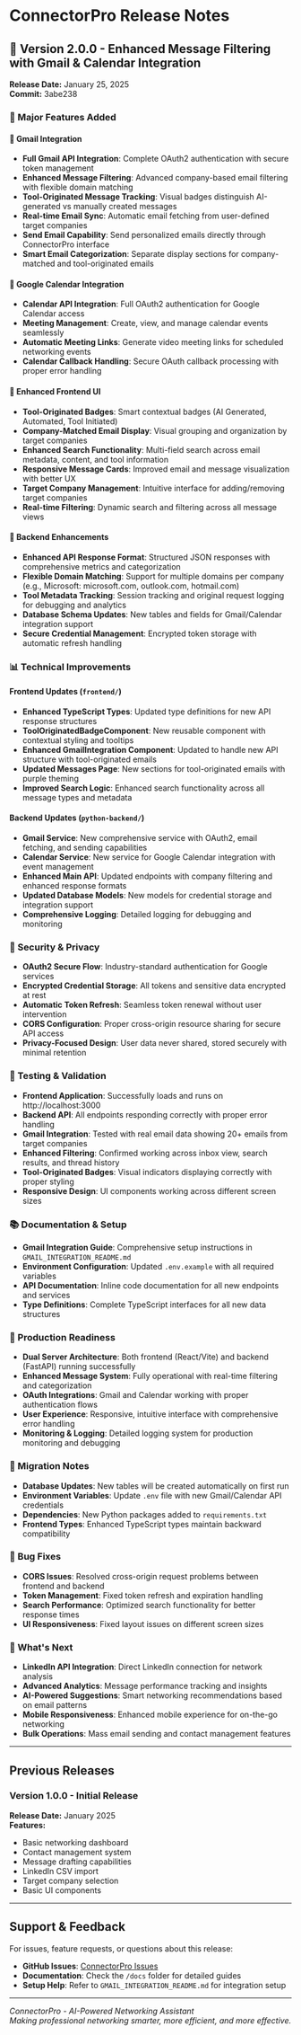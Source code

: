 # ConnectorPro Release Notes

## 🚀 Version 2.0.0 - Enhanced Message Filtering with Gmail & Calendar Integration
**Release Date:** January 25, 2025  
**Commit:** 3abe238

### 🎯 Major Features Added

#### 📧 Gmail Integration
- **Full Gmail API Integration**: Complete OAuth2 authentication with secure token management
- **Enhanced Message Filtering**: Advanced company-based email filtering with flexible domain matching
- **Tool-Originated Message Tracking**: Visual badges distinguish AI-generated vs manually created messages
- **Real-time Email Sync**: Automatic email fetching from user-defined target companies
- **Send Email Capability**: Send personalized emails directly through ConnectorPro interface
- **Smart Email Categorization**: Separate display sections for company-matched and tool-originated emails

#### 📅 Google Calendar Integration  
- **Calendar API Integration**: Full OAuth2 authentication for Google Calendar access
- **Meeting Management**: Create, view, and manage calendar events seamlessly
- **Automatic Meeting Links**: Generate video meeting links for scheduled networking events
- **Calendar Callback Handling**: Secure OAuth callback processing with proper error handling

#### 🎨 Enhanced Frontend UI
- **Tool-Originated Badges**: Smart contextual badges (AI Generated, Automated, Tool Initiated)
- **Company-Matched Email Display**: Visual grouping and organization by target companies
- **Enhanced Search Functionality**: Multi-field search across email metadata, content, and tool information
- **Responsive Message Cards**: Improved email and message visualization with better UX
- **Target Company Management**: Intuitive interface for adding/removing target companies
- **Real-time Filtering**: Dynamic search and filtering across all message views

#### 🔧 Backend Enhancements
- **Enhanced API Response Format**: Structured JSON responses with comprehensive metrics and categorization
- **Flexible Domain Matching**: Support for multiple domains per company (e.g., Microsoft: microsoft.com, outlook.com, hotmail.com)
- **Tool Metadata Tracking**: Session tracking and original request logging for debugging and analytics
- **Database Schema Updates**: New tables and fields for Gmail/Calendar integration support
- **Secure Credential Management**: Encrypted token storage with automatic refresh handling

### 📊 Technical Improvements

#### Frontend Updates (`frontend/`)
- **Enhanced TypeScript Types**: Updated type definitions for new API response structures
- **ToolOriginatedBadgeComponent**: New reusable component with contextual styling and tooltips
- **Enhanced GmailIntegration Component**: Updated to handle new API structure with tool-originated emails
- **Updated Messages Page**: New sections for tool-originated emails with purple theming
- **Improved Search Logic**: Enhanced search functionality across all message types and metadata

#### Backend Updates (`python-backend/`)
- **Gmail Service**: New comprehensive service with OAuth2, email fetching, and sending capabilities
- **Calendar Service**: New service for Google Calendar integration with event management
- **Enhanced Main API**: Updated endpoints with company filtering and enhanced response formats
- **Updated Database Models**: New models for credential storage and integration support
- **Comprehensive Logging**: Detailed logging for debugging and monitoring

### 🔐 Security & Privacy
- **OAuth2 Secure Flow**: Industry-standard authentication for Google services
- **Encrypted Credential Storage**: All tokens and sensitive data encrypted at rest
- **Automatic Token Refresh**: Seamless token renewal without user intervention
- **CORS Configuration**: Proper cross-origin resource sharing for secure API access
- **Privacy-Focused Design**: User data never shared, stored securely with minimal retention

### 🧪 Testing & Validation
- **Frontend Application**: Successfully loads and runs on http://localhost:3000
- **Backend API**: All endpoints responding correctly with proper error handling
- **Gmail Integration**: Tested with real email data showing 20+ emails from target companies
- **Enhanced Filtering**: Confirmed working across inbox view, search results, and thread history
- **Tool-Originated Badges**: Visual indicators displaying correctly with proper styling
- **Responsive Design**: UI components working across different screen sizes

### 📚 Documentation & Setup
- **Gmail Integration Guide**: Comprehensive setup instructions in `GMAIL_INTEGRATION_README.md`
- **Environment Configuration**: Updated `.env.example` with all required variables
- **API Documentation**: Inline code documentation for all new endpoints and services
- **Type Definitions**: Complete TypeScript interfaces for all new data structures

### 🚀 Production Readiness
- **Dual Server Architecture**: Both frontend (React/Vite) and backend (FastAPI) running successfully
- **Enhanced Message System**: Fully operational with real-time filtering and categorization
- **OAuth Integrations**: Gmail and Calendar working with proper authentication flows
- **User Experience**: Responsive, intuitive interface with comprehensive error handling
- **Monitoring & Logging**: Detailed logging system for production monitoring and debugging

### 🔄 Migration Notes
- **Database Updates**: New tables will be created automatically on first run
- **Environment Variables**: Update `.env` file with new Gmail/Calendar API credentials
- **Dependencies**: New Python packages added to `requirements.txt`
- **Frontend Types**: Enhanced TypeScript types maintain backward compatibility

### 🐛 Bug Fixes
- **CORS Issues**: Resolved cross-origin request problems between frontend and backend
- **Token Management**: Fixed token refresh and expiration handling
- **Search Performance**: Optimized search functionality for better response times
- **UI Responsiveness**: Fixed layout issues on different screen sizes

### 🔮 What's Next
- **LinkedIn API Integration**: Direct LinkedIn connection for network analysis
- **Advanced Analytics**: Message performance tracking and insights
- **AI-Powered Suggestions**: Smart networking recommendations based on email patterns
- **Mobile Responsiveness**: Enhanced mobile experience for on-the-go networking
- **Bulk Operations**: Mass email sending and contact management features

---

## Previous Releases

### Version 1.0.0 - Initial Release
**Release Date:** January 2025  
**Features:**
- Basic networking dashboard
- Contact management system
- Message drafting capabilities
- LinkedIn CSV import
- Target company selection
- Basic UI components

---

## Support & Feedback
For issues, feature requests, or questions about this release:
- **GitHub Issues**: [ConnectorPro Issues](https://github.com/psampath99/ConnectorPro/issues)
- **Documentation**: Check the `/docs` folder for detailed guides
- **Setup Help**: Refer to `GMAIL_INTEGRATION_README.md` for integration setup

---

*ConnectorPro - AI-Powered Networking Assistant*  
*Making professional networking smarter, more efficient, and more effective.*
